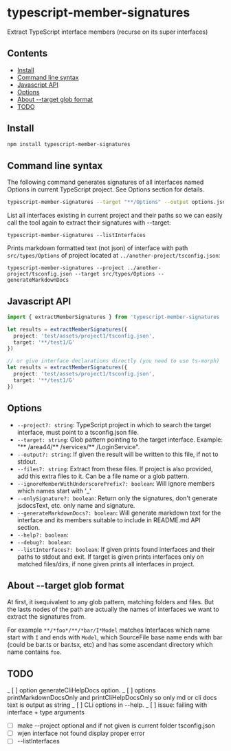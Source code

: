 # typescript-member-signatures

Extract TypeScript interface members (recurse on its super interfaces)

## Contents

<!-- toc -->

- [Install](#install)
- [Command line syntax](#command-line-syntax)
- [Javascript API](#javascript-api)
- [Options](#options)
- [About --target glob format](#about---target-glob-format)
- [TODO](#todo)

<!-- tocstop -->

## Install

```sh
npm install typescript-member-signatures
```

## Command line syntax

The following command generates signatures of all interfaces named Options in current TypeScript project. See Options section for details.

```sh
typescript-member-signatures --target "**/Options" --output options.json
```

List all interfaces existing in current project and their paths so we can easily call the tool again to extract their signatures with --target: 

```
typescript-member-signatures --listInterfaces
```

Prints markdown formatted text (not json) of interface with path `src/types/Options` of project located at `../another-project/tsconfig.json`: 

```
typescript-member-signatures --project ../another-project/tsconfig.json --target src/types/Options --generateMarkdownDocs 
```

## Javascript API

```ts
import { extractMemberSignatures } from 'typescript-member-signatures 

let results = extractMemberSignatures({ 
  project: 'test/assets/project1/tsconfig.json', 
  target: '**/test1/G'
})

// or give interface declarations directly (you need to use ts-morph)
let results = extractMemberSignatures({ 
  project: 'test/assets/project1/tsconfig.json', 
  target: '**/test1/G'
})
```

## Options
 
 * `--project?: string`: TypeScript project in which to search the target interface, must point to a tsconfig.json file.
 * `--target: string`: Glob pattern pointing to the target interface. Example: "** /area44/** /services/** /LoginService".
 * `--output?: string`: If given the result will be written to this file, if not to stdout.
 * `--files?: string`: Extract from these files. If project is also provided, add this extra files to it.
Can be a file name or a glob pattern.
 * `--ignoreMemberWithUnderscorePrefix?: boolean`: Will ignore members which names start with '_'
 * `--onlySignature?: boolean`: Return only the signatures, don't generate jsdocsText, etc. only name and signature.
 * `--generateMarkdownDocs?: boolean`: Will generate markdown text for the interface and its members suitable to include in README.md API section.
 * `--help?: boolean`:
 * `--debug?: boolean`:
 * `--listInterfaces?: boolean`: If given prints found interfaces and their paths to stdout and exit. If target is given prints interfaces only on matched files/dirs, if none given prints all interfaces in project.

## About --target glob format

At first, it isequivalent to any glob pattern, matching folders and files. But the lasts nodes of the path are actually the names of interfaces we want to extract the signatures from.

For example `**/*foo*/**/*bar/I*Model` matches Interfaces which name start with `I` and ends with `Model`, which SourceFile base name ends with bar (could be bar.ts or bar.tsx, etc) and has some ascendant directory which name contains `foo`.

## TODO

_ [ ] option generateCliHelpDocs option.
_ [ ] options printMarkdownDocsOnly and printCliHelpDocsOnly so only md or cli docs text is output as string
_ [ ] CLi options in --help.
_ [ ] issue: failing with interface + type arguments
- [ ] make --project optional and if not given is current folder tsconfig.json
- [ ] wjen interface not found display proper error
- [ ] --listInterfaces